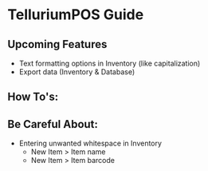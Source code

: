 # TelluriumPOS Guide

## Upcoming Features

 - Text formatting options in Inventory (like capitalization)
 - Export data (Inventory & Database)

## How To's:

## Be Careful About:
 - Entering unwanted whitespace in Inventory
	 - New Item > Item name
	 - New Item > Item barcode



